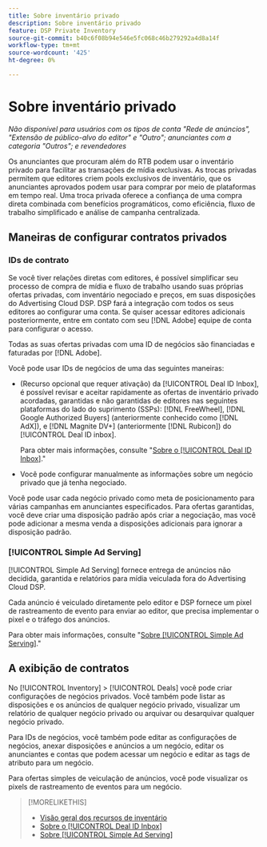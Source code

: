 ```yaml
---
title: Sobre inventário privado
description: Sobre inventário privado
feature: DSP Private Inventory
source-git-commit: b40c6f08b94e546e5fc068c46b279292a4d8a14f
workflow-type: tm+mt
source-wordcount: '425'
ht-degree: 0%

---
```


# Sobre inventário privado

*Não disponível para usuários com os tipos de conta &quot;Rede de anúncios&quot;, &quot;Extensão de público-alvo do editor&quot; e &quot;Outro&quot;; anunciantes com a categoria &quot;Outros&quot;; e revendedores*

Os anunciantes que procuram além do RTB podem usar o inventário privado para facilitar as transações de mídia exclusivas. As trocas privadas permitem que editores criem pools exclusivos de inventário, que os anunciantes aprovados podem usar para comprar por meio de plataformas em tempo real. Uma troca privada oferece a confiança de uma compra direta combinada com benefícios programáticos, como eficiência, fluxo de trabalho simplificado e análise de campanha centralizada.

## Maneiras de configurar contratos privados

### IDs de contrato

Se você tiver relações diretas com editores, é possível simplificar seu processo de compra de mídia e fluxo de trabalho usando suas próprias ofertas privadas, com inventário negociado e preços, em suas disposições do Advertising Cloud DSP. DSP fará a integração com todos os seus editores ao configurar uma conta. Se quiser acessar editores adicionais posteriormente, entre em contato com seu [!DNL Adobe] equipe de conta para configurar o acesso. <!-- + sentence from Ramey? (no longer here) about how we certify the publishers -->

Todas as suas ofertas privadas com uma ID de negócios são financiadas e faturadas por [!DNL Adobe].

Você pode usar IDs de negócios de uma das seguintes maneiras:

* (Recurso opcional que requer ativação) da [!UICONTROL Deal ID Inbox], é possível revisar e aceitar rapidamente as ofertas de inventário privado acordadas, garantidas e não garantidas de editores nas seguintes plataformas do lado do suprimento (SSPs): [!DNL FreeWheel], [!DNL Google Authorized Buyers] (anteriormente conhecido como [!DNL AdX]), e [!DNL Magnite DV+] (anteriormente [!DNL Rubicon]) do [!UICONTROL Deal ID inbox].

   Para obter mais informações, consulte &quot;[Sobre o [!UICONTROL Deal ID Inbox]](deal-id-inbox-about.md).&quot;

* Você pode configurar manualmente as informações sobre um negócio privado que já tenha negociado.

Você pode usar cada negócio privado como meta de posicionamento para várias campanhas em anunciantes especificados. Para ofertas garantidas, você deve criar uma disposição padrão após criar a negociação, mas você pode adicionar a mesma venda a disposições adicionais para ignorar a disposição padrão.

### [!UICONTROL Simple Ad Serving]

[!UICONTROL Simple Ad Serving] fornece entrega de anúncios não decidida, garantida e relatórios para mídia veiculada fora do Advertising Cloud DSP.

Cada anúncio é veiculado diretamente pelo editor e DSP fornece um pixel de rastreamento de evento para enviar ao editor, que precisa implementar o pixel e o tráfego dos anúncios.

Para obter mais informações, consulte &quot;[Sobre [!UICONTROL Simple Ad Serving]](simple-deal-about.md).&quot;

## A exibição de contratos

No [!UICONTROL Inventory] > [!UICONTROL Deals] você pode criar configurações de negócios privados. Você também pode listar as disposições e os anúncios de qualquer negócio privado, visualizar um relatório de qualquer negócio privado ou arquivar ou desarquivar qualquer negócio privado.

Para IDs de negócios, você também pode editar as configurações de negócios, anexar disposições e anúncios a um negócio, editar os anunciantes e contas que podem acessar um negócio e editar as tags de atributo para um negócio.

Para ofertas simples de veiculação de anúncios, você pode visualizar os pixels de rastreamento de eventos para um negócio.

>[!MORELIKETHIS]
>
>* [Visão geral dos recursos de inventário](/help/dsp/inventory/inventory-overview.md)
>* [Sobre o [!UICONTROL Deal ID Inbox]](/help/dsp/inventory/deal-id-inbox-about.md)
>* [Sobre [!UICONTROL Simple Ad Serving]](simple-deal-about.md)

